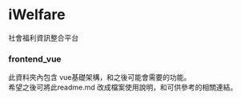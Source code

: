 # iWelfare
社會福利資訊整合平台

### frontend_vue

此資料夾內包含 vue基礎架構，和之後可能會需要的功能。 <br>
希望之後可將此readme.md 改成檔案使用說明，和可供參考的相關連結。
